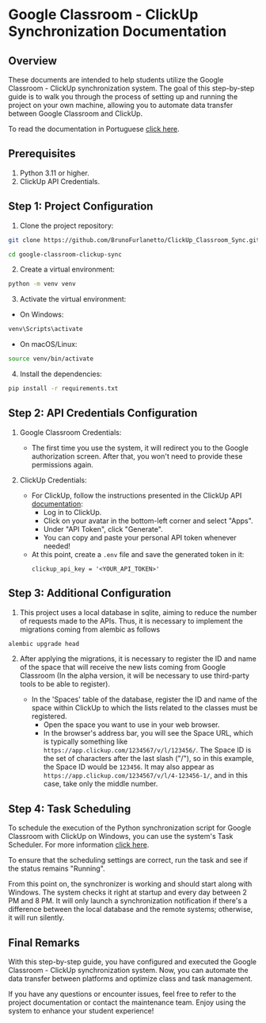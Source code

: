 # Google Classroom - ClickUp Synchronization Documentation

## Overview

These documents are intended to help students utilize the Google Classroom -
ClickUp synchronization system. The goal of this step-by-step guide is to walk
you through the process of setting up and running the project on your own
machine, allowing you to automate data transfer between Google Classroom and
ClickUp.

To read the documentation in Portuguese [click here](https://github.com/BrunoFurlanetto/ClickUp_Classroom_Sync/blob/main/docs/readme-pt.md).

## Prerequisites

1. Python 3.11 or higher.
2. ClickUp API Credentials.

## Step 1: Project Configuration

1. Clone the project repository:

```bash
git clone https://github.com/BrunoFurlanetto/ClickUp_Classroom_Sync.git

cd google-classroom-clickup-sync
```

2. Create a virtual environment:

```bash
python -m venv venv
```

3. Activate the virtual environment:

- On Windows:

```bash
venv\Scripts\activate
```

- On macOS/Linux:

```bash
source venv/bin/activate
```

4. Install the dependencies:

```bash
pip install -r requirements.txt
```

## Step 2: API Credentials Configuration

1. Google Classroom Credentials:
    - The first time you use the system, it will redirect you to the Google
      authorization screen. After that, you won't need to provide these
      permissions again.

2. ClickUp Credentials:
    - For ClickUp, follow the instructions presented in the ClickUp API
    [documentation](https://clickup.com/api/developer-portal/authentication/):
        - Log in to ClickUp.
        - Click on your avatar in the bottom-left corner and select "Apps".
        - Under "API Token", click "Generate".
        - You can copy and paste your personal API token whenever needed!
    - At this point, create a `.env` file and save the generated token in it:
      ```
      clickup_api_key = '<YOUR_API_TOKEN>'
      ```

## Step 3: Additional Configuration

1. This project uses a local database in sqlite, aiming to reduce the number of
   requests made to the APIs. Thus, it is necessary to implement the migrations
   coming from alembic as follows

```bash
alembic upgrade head
```

2. After applying the migrations, it is necessary to register the ID and name of
   the space that will receive the new lists coming from Google Classroom (In the
   alpha version, it will be necessary to use third-party tools to be able to
   register).

    - In the 'Spaces' table of the database, register the ID and name of the 
        space within ClickUp to which the lists related to the classes must be
        registered.
        - Open the space you want to use in your web browser.
        - In the browser's address bar, you will see the Space URL, which is
            typically something like `https://app.clickup.com/1234567/v/l/123456/`.
            The Space ID is the set of characters after the last slash ("/"), so 
            in this example, the Space ID would be `123456`. It may also appear
            as `https://app.clickup.com/1234567/v/l/4-123456-1/`, and in this
            case, take only the middle number.

## Step 4: Task Scheduling

To schedule the execution of the Python synchronization script for Google
Classroom with ClickUp on Windows, you can use the system's Task Scheduler. For more
information [click here](https://github.com/BrunoFurlanetto/ClickUp_Classroom_Sync/blob/main/docs/task_scheduling_windows.md).

To ensure that the scheduling settings are correct, run the task and see if
the status remains "Running".

From this point on, the synchronizer is working and should start along with
Windows. The system checks it right at startup and every day between 2 PM and
8 PM. It will only launch a synchronization notification if there's a
difference between the local database and the remote systems; otherwise, it
will run silently.

## Final Remarks

With this step-by-step guide, you have configured and executed the Google
Classroom - ClickUp synchronization system. Now, you can automate the data
transfer between platforms and optimize class and task management.

If you have any questions or encounter issues, feel free to refer to the
project documentation or contact the maintenance team. Enjoy using the system
to enhance your student experience!
